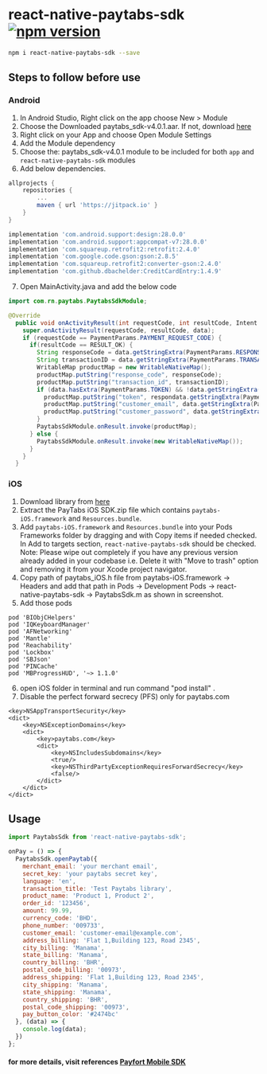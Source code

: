 # react-native-paytabs-sdk [![npm version](https://img.shields.io/npm/v/react-native-paytabs-sdk.svg?style=flat)](https://www.npmjs.com/package/react-native-paytabs-sdk)

```sh
npm i react-native-paytabs-sdk --save
```

## Steps to follow before use

### Android

1. In Android Studio, Right click on the app choose New > Module
2. Choose the Downloaded paytabs_sdk-v4.0.1.aar. If not, download [here](https://github.com/paytabscom/paytabs-android-library-sample/raw/master/sdk/paytabs_sdk-v4.0.1.aar)
3. Right click on your App and choose Open Module Settings
4. Add the Module dependency
5. Choose the: paytabs_sdk-v4.0.1 module to be included for both `app` and `react-native-paytabs-sdk` modules
6. Add below dependencies.

```gradle
allprojects {
    repositories {
        ...
        maven { url 'https://jitpack.io' }
    }
}
```

```gradle
implementation 'com.android.support:design:28.0.0'
implementation 'com.android.support:appcompat-v7:28.0.0'
implementation 'com.squareup.retrofit2:retrofit:2.4.0'
implementation 'com.google.code.gson:gson:2.8.5'
implementation 'com.squareup.retrofit2:converter-gson:2.4.0'
implementation 'com.github.dbachelder:CreditCardEntry:1.4.9'
```

7. Open MainActivity.java and add the below code

```java
import com.rn.paytabs.PaytabsSdkModule;

@Override
  public void onActivityResult(int requestCode, int resultCode, Intent data) {
    super.onActivityResult(requestCode, resultCode, data);
    if (requestCode == PaymentParams.PAYMENT_REQUEST_CODE) {
      if(resultCode == RESULT_OK) {
        String responseCode = data.getStringExtra(PaymentParams.RESPONSE_CODE);
        String transactionID = data.getStringExtra(PaymentParams.TRANSACTION_ID);
        WritableMap productMap = new WritableNativeMap();
        productMap.putString("response_code", responseCode);
        productMap.putString("transaction_id", transactionID);
        if (data.hasExtra(PaymentParams.TOKEN) && !data.getStringExtra(PaymentParams.TOKEN).isEmpty()) {
          productMap.putString("token", respondata.getStringExtra(PaymentParams.TOKEN)seCode);
          productMap.putString("customer_email", data.getStringExtra(PaymentParams.CUSTOMER_EMAIL));
          productMap.putString("customer_password", data.getStringExtra(PaymentParams.CUSTOMER_PASSWORD));
        }
        PaytabsSdkModule.onResult.invoke(productMap);
      } else {
        PaytabsSdkModule.onResult.invoke(new WritableNativeMap());
      }
    }
  }
```

### iOS

1. Download library from [here](https://raw.githubusercontent.com/paytabscom/paytabs-ios-library-sample/master/sdk/ios_sdk-v4.0.6-lite.zip)
2. Extract the PayTabs iOS SDK.zip file which contains `paytabs-iOS.framework` and `Resources.bundle`.
3. Add `paytabs-iOS.framework` and `Resources.bundle` into your Pods Frameworks folder by dragging and with Copy items if needed checked. In Add to targets section, `react-native-paytabs-sdk` should be checked. Note: Please wipe out completely if you have any previous version already added in your codebase i.e. Delete it with "Move to trash" option and removing it from your Xcode project navigator.
4. Copy path of paytabs_iOS.h file from paytabs-iOS.framework → Headers and add that path in Pods → Development Pods → react-native-paytabs-sdk → PaytabsSdk.m as shown in screenshot.
5. Add those pods

```
pod 'BIObjCHelpers'
pod 'IQKeyboardManager'
pod 'AFNetworking'
pod 'Mantle'
pod 'Reachability'
pod 'Lockbox'
pod 'SBJson'
pod 'PINCache'
pod 'MBProgressHUD', '~> 1.1.0'
```

6. open iOS folder in terminal and run command "pod install" .
7. Disable the perfect forward secrecy (PFS) only for paytabs.com

```
<key>NSAppTransportSecurity</key>
<dict>
    <key>NSExceptionDomains</key>
    <dict>
        <key>paytabs.com</key>
        <dict>
            <key>NSIncludesSubdomains</key>
            <true/>
            <key>NSThirdPartyExceptionRequiresForwardSecrecy</key>
            <false/>
        </dict>
    </dict>
</dict>
```

## Usage

```javascript
import PaytabsSdk from 'react-native-paytabs-sdk';

onPay = () => {
  PaytabsSdk.openPaytab({
    merchant_email: 'your merchant email',
    secret_key: 'your paytabs secret key',
    language: 'en',
    transaction_title: 'Test Paytabs library',
    product_name: 'Product 1, Product 2',
    order_id: '123456',
    amount: 99.99,
    currency_code: 'BHD',
    phone_number: '009733',
    customer_email: 'customer-email@example.com',
    address_billing: 'Flat 1,Building 123, Road 2345',
    city_billing: 'Manama',
    state_billing: 'Manama',
    country_billing: 'BHR',
    postal_code_billing: '00973',
    address_shipping: 'Flat 1,Building 123, Road 2345',
    city_shipping: 'Manama',
    state_shipping: 'Manama',
    country_shipping: 'BHR',
    postal_code_shipping: '00973',
    pay_button_color: '#2474bc'
  }, (data) => {
    console.log(data);
  })
};
```

#### for more details, visit references [Payfort Mobile SDK](https://dev.paytabs.com/docs/android.html)

